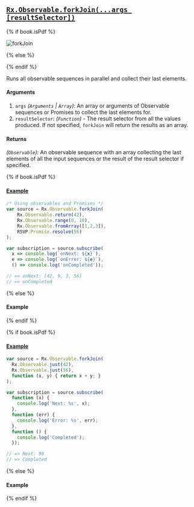 ## [`Rx.Observable.forkJoin(...args [resultSelector])`]()

{% if book.isPdf %}

![forkJoin](http://reactivex.io/documentation/operators/images/forkJoin.png)

{% else %}


{% endif %}

Runs all observable sequences in parallel and collect their last elements.

#### Arguments
1. `args` *(`Arguments` | `Array`)*: An array or arguments of Observable sequences or Promises to collect the last elements for.
2. `resultSelector`: *(`Function`)* - The result selector from all the values produced. If not specified, `forkJoin` will return the results as an array.

#### Returns
*(`Observable`)*: An observable sequence with an array collecting the last elements of all the input sequences or the result of the result selector if specified.

{% if book.isPdf %}

#### [Example](http://jsbin.com/sudura/2/edit?js,console)

```js
/* Using observables and Promises */
var source = Rx.Observable.forkJoin(
    Rx.Observable.return(42),
    Rx.Observable.range(0, 10),
    Rx.Observable.fromArray([1,2,3]),
    RSVP.Promise.resolve(56)
);

var subscription = source.subscribe(
  x => console.log(`onNext: ${x}`),
  e => console.log(`onError: ${e}`),
  () => console.log('onCompleted'));

// => onNext: [42, 9, 3, 56]
// => onCompleted
```

{% else %}

#### Example

[](http://jsbin.com/sudura/2/embed?js,console)

{% endif %}

{% if book.isPdf %}

#### [Example]()

```js
var source = Rx.Observable.forkJoin(
  Rx.Observable.just(42),
  Rx.Observable.just(56),
  function (x, y) { return x + y; }
);

var subscription = source.subscribe(
  function (x) {
    console.log('Next: %s', x);
  },
  function (err) {
    console.log('Error: %s', err);
  },
  function () {
    console.log('Completed');
  });

// => Next: 98
// => Completed
```

{% else %}

#### Example

[](http://jsbin.com/sudura/2/embed?js,console)

{% endif %}

